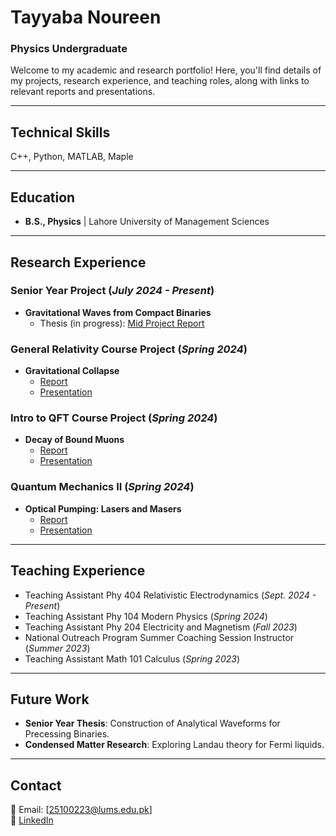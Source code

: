 # Tayyaba Noureen  
### Physics Undergraduate  

Welcome to my academic and research portfolio! Here, you'll find details of my projects, research experience, and teaching roles, along with links to relevant reports and presentations.

---

## Technical Skills  
C++, Python, MATLAB, Maple  
  
---

## Education  
- **B.S., Physics** | Lahore University of Management Sciences  

---
  
## Research Experience  

### Senior Year Project (_July 2024 - Present_)  
- **Gravitational Waves from Compact Binaries**  
  - Thesis (in progress): [Mid Project Report](assets/Mid_Project_Report.pdf)

### General Relativity Course Project (_Spring 2024_)  
- **Gravitational Collapse**  
  - [Report](assets/Tayyaba_Noureen_Gravitational_Collapse.pdf)  
  - [Presentation](assets/Gravitational_Collapse_Presentation.pdf)  

### Intro to QFT Course Project (_Spring 2024_)  
- **Decay of Bound Muons**  
  - [Report](assets/Bound_Muon_Decay_25100223_and_25100114.pdf)  
  - [Presentation](assets/Bound_Muon_Decay_Presentation.pdf)  

### Quantum Mechanics II (_Spring 2024_)  
- **Optical Pumping: Lasers and Masers**  
  - [Report](assets/Optical_Pumping_Project_Report.pdf)  
  - [Presentation](assets/Optical_Pumping_Presentation.pdf)  

---

## Teaching Experience  
- Teaching Assistant Phy 404 Relativistic Electrodynamics (_Sept. 2024 - Present_)  
- Teaching Assistant Phy 104 Modern Physics (_Spring 2024_)  
- Teaching Assistant Phy 204 Electricity and Magnetism (_Fall 2023_)  
- National Outreach Program Summer Coaching Session Instructor (_Summer 2023_)  
- Teaching Assistant Math 101 Calculus (_Spring 2023_)  

---

## Future Work  
- **Senior Year Thesis**: Construction of Analytical Waveforms for Precessing Binaries.  
- **Condensed Matter Research**: Exploring Landau theory for Fermi liquids.  

---

## Contact  
📧 Email: [25100223@lums.edu.pk]  
🔗 [LinkedIn](https://www.linkedin.com/in/tayyaba-noureen-846b21282/)

